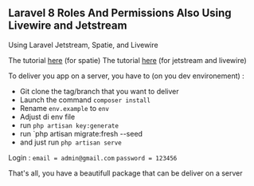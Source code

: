 ## Laravel 8 Roles And Permissions Also Using Livewire and Jetstream

Using Laravel Jetstream, Spatie, and Livewire


The tutorial [here](https://hdtuto.com/article/laravel-8-spatie-roles-and-permissions-tutorial) (for spatie)
The tutorial [here](https://daengweb.id/membuat-crud-laravel-8-jetstream-livewire) (for jetstream and livewire)

To deliver you app on a server, you have to (on you dev environement) :

  * Git clone the tag/branch that you want to deliver
  * Launch the command `composer install`
  * Rename `env.example` to `env`
  * Adjust di env file
  * run `php artisan key:generate`
  * run `php artisan migrate:fresh --seed
  * and just run `php artisan serve`

Login :
`email = admin@gmail.com`
`password = 123456`

That's all, you have a beautifull package that can be deliver on a server 
